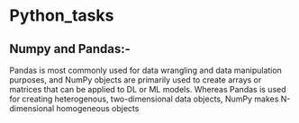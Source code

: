 # Python_tasks
## Numpy and Pandas:-
Pandas is most commonly used for data wrangling and data manipulation purposes, and NumPy objects are primarily used to create arrays or matrices that can be applied to DL or ML models. Whereas Pandas is used for creating heterogenous, two-dimensional data objects, NumPy makes N-dimensional homogeneous objects
